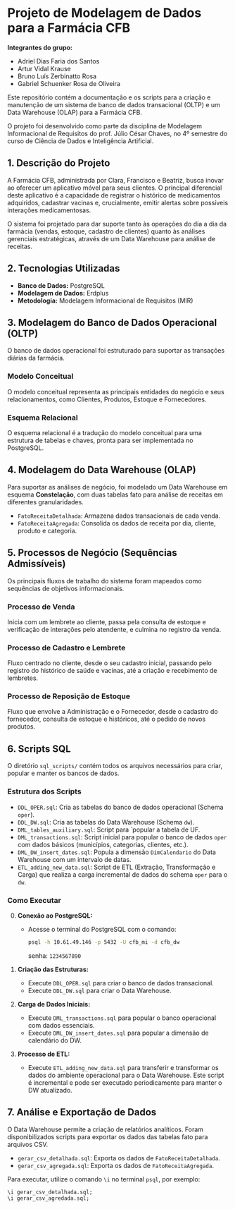 # Projeto de Modelagem de Dados para a Farmácia CFB

**Integrantes do grupo:**
- Adriel Dias Faria dos Santos
- Artur Vidal Krause
- Bruno Luís Zerbinatto Rosa
- Gabriel Schuenker Rosa de Oliveira

Este repositório contém a documentação e os scripts para a criação e manutenção de um sistema de banco de dados transacional (OLTP) e um Data Warehouse (OLAP) para a Farmácia CFB. 

O projeto foi desenvolvido como parte da disciplina de Modelagem Informacional de Requisitos do prof. Júlio César Chaves, no 4º semestre do curso de Ciência de Dados e Inteligência Artificial.

## 1\. Descrição do Projeto

A Farmácia CFB, administrada por Clara, Francisco e Beatriz, busca inovar ao oferecer um aplicativo móvel para seus clientes. O principal diferencial deste aplicativo é a capacidade de registrar o histórico de medicamentos adquiridos, cadastrar vacinas e, crucialmente, emitir alertas sobre possíveis interações medicamentosas.

O sistema foi projetado para dar suporte tanto às operações do dia a dia da farmácia (vendas, estoque, cadastro de clientes) quanto às análises gerenciais estratégicas, através de um Data Warehouse para análise de receitas.

## 2\. Tecnologias Utilizadas

  * **Banco de Dados:** PostgreSQL
  * **Modelagem de Dados:** Erdplus
  * **Metodologia:** Modelagem Informacional de Requisitos (MIR)

## 3\. Modelagem do Banco de Dados Operacional (OLTP)

O banco de dados operacional foi estruturado para suportar as transações diárias da farmácia.

### Modelo Conceitual

O modelo conceitual representa as principais entidades do negócio e seus relacionamentos, como Clientes, Produtos, Estoque e Fornecedores.

### Esquema Relacional

O esquema relacional é a tradução do modelo conceitual para uma estrutura de tabelas e chaves, pronta para ser implementada no PostgreSQL.

## 4\. Modelagem do Data Warehouse (OLAP)

Para suportar as análises de negócio, foi modelado um Data Warehouse em esquema **Constelação**, com duas tabelas fato para análise de receitas em diferentes granularidades.

  * `FatoReceitaDetalhada`: Armazena dados transacionais de cada venda.
  * `FatoReceitaAgregada`: Consolida os dados de receita por dia, cliente, produto e categoria.

## 5\. Processos de Negócio (Sequências Admissíveis)

Os principais fluxos de trabalho do sistema foram mapeados como sequências de objetivos informacionais.

### Processo de Venda

Inicia com um lembrete ao cliente, passa pela consulta de estoque e verificação de interações pelo atendente, e culmina no registro da venda.

### Processo de Cadastro e Lembrete

Fluxo centrado no cliente, desde o seu cadastro inicial, passando pelo registro do histórico de saúde e vacinas, até a criação e recebimento de lembretes.

### Processo de Reposição de Estoque

Fluxo que envolve a Administração e o Fornecedor, desde o cadastro do fornecedor, consulta de estoque e históricos, até o pedido de novos produtos.

## 6\. Scripts SQL

O diretório `sql_scripts/` contém todos os arquivos necessários para criar, popular e manter os bancos de dados.

### Estrutura dos Scripts

  * `DDL_OPER.sql`: Cria as tabelas do banco de dados operacional (Schema `oper`).
  * `DDL_DW.sql`: Cria as tabelas do Data Warehouse (Schema `dw`).
  * `DML_tables_auxiliary.sql`: Script para ´popular a tabela de UF.
  * `DML_transactions.sql`: Script inicial para popular o banco de dados `oper` com dados básicos (municípios, categorias, clientes, etc.).
  * `DML_DW_insert_dates.sql`: Popula a dimensão `DimCalendario` do Data Warehouse com um intervalo de datas.
  * `ETL_adding_new_data.sql`: Script de ETL (Extração, Transformação e Carga) que realiza a carga incremental de dados do schema `oper` para o `dw`.

### Como Executar

0. **Conexão ao PostgreSQL:**

      * Acesse o terminal do PostgreSQL com o comando:
        ```bash
        psql -h 10.61.49.146 -p 5432 -U cfb_mi -d cfb_dw
        ```
        senha: `1234567890`

1.  **Criação das Estruturas:**

      * Execute `DDL_OPER.sql` para criar o banco de dados transacional.
      * Execute `DDL_DW.sql` para criar o Data Warehouse.

2.  **Carga de Dados Iniciais:**

      * Execute `DML_transactions.sql` para popular o banco operacional com dados essenciais.
      * Execute `DML_DW_insert_dates.sql` para popular a dimensão de calendário do DW.

3.  **Processo de ETL:**

      * Execute `ETL_adding_new_data.sql` para transferir e transformar os dados do ambiente operacional para o Data Warehouse. Este script é incremental e pode ser executado periodicamente para manter o DW atualizado.

## 7\. Análise e Exportação de Dados

O Data Warehouse permite a criação de relatórios analíticos. Foram disponibilizados scripts para exportar os dados das tabelas fato para arquivos CSV.

  * `gerar_csv_detalhada.sql`: Exporta os dados de `FatoReceitaDetalhada`.
  * `gerar_csv_agregada.sql`: Exporta os dados de `FatoReceitaAgregada`.

Para executar, utilize o comando `\i` no terminal `psql`, por exemplo:

```sql
\i gerar_csv_detalhada.sql;
\i gerar_csv_agredada.sql;
```

